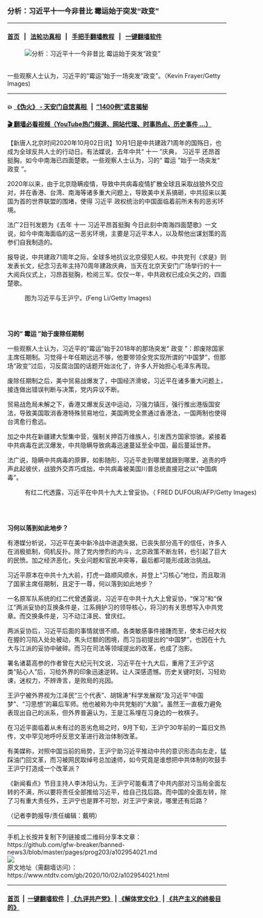 ### 分析：习近平十一今非昔比 霉运始于突发“政变”
------------------------

#### [首页](https://github.com/gfw-breaker/banned-news3/blob/master/README.md) &nbsp;&nbsp;|&nbsp;&nbsp; [法轮功真相](https://github.com/begood0513/basic/blob/master/README.md)  &nbsp;&nbsp;|&nbsp;&nbsp; [手把手翻墙教程](https://github.com/gfw-breaker/guides/wiki)  &nbsp;&nbsp;|&nbsp;&nbsp; [一键翻墙软件](https://github.com/gfw-breaker/nogfw/blob/master/README.md)  



<div><div class="featured_image">
 <figure>
  <img alt="分析：习近平十一今非昔比 霉运始于突发“政变”" src="https://i.ntdtv.com/assets/uploads/2020/10/6c1a43a291fe6b8430ff5b7d1fea863f-800x450.jpg"/>
 </figure><br/>
 <span class="caption">
  一些观察人士认为，习近平的“霉运”始于一场突发“政变”。（Kevin Frayer/Getty Images)
 </span>
</div>
</div><hr/>

#### 💥 [《伪火》 - 天安门自焚真相 ](http://158.247.195.190:10000/videos/blog/weihuo.html)&nbsp; |&nbsp; [“1400例”谎言揭秘  ](http://158.247.195.190:10000/videos/blog/jiexi1400.html)

#### [ 🎬  翻墙必看视频（YouTube热门频道、网站代理、时事热点、历史事件 ...）](https://github.com/gfw-breaker/links/blob/master/banned.md)

<div><div class="post_content" itemprop="articleBody">
 <p>
  【新唐人北京时间2020年10月02日讯】10月1日是中共建政71周年的国殇日，也成为全球反共人士的行动日。有法媒说，去年中共“
  <ok href="https://www.ntdtv.com/gb/十一.htm">
   十一
  </ok>
  ”庆典，
  <ok href="https://www.ntdtv.com/gb/习近平.htm">
   习近平
  </ok>
  还昂首挺胸，如今中南海已四面楚歌。一些观察人士认为，习的“
  <ok href="https://www.ntdtv.com/gb/霉运.htm">
   霉运
  </ok>
  ”始于一场突发“
  <ok href="https://www.ntdtv.com/gb/政变.htm">
   政变
  </ok>
  ”。
 </p>
 <p>
  2020年以来，由于北京隐瞒疫情，导致中共病毒疫情扩散全球且采取战狼外交应对，并在香港、台湾、南海等诸多重大问题上，导致美中关系搞砸，中共招来以美国为首的世界联盟的围堵，使得
  <ok href="https://www.ntdtv.com/gb/习近平.htm">
   习近平
  </ok>
  政权统治的中国面临着前所未有的恶劣环境。
 </p>
 <p>
  法广2日刊发题为《去年
  <ok href="https://www.ntdtv.com/gb/十一.htm">
   十一
  </ok>
  习近平昂首挺胸 今日此刻中南海四面楚歌》一文说，如今中南海面临的这一恶劣环境，主要是习近平本人，以及帮他出谋划策的高参们自我制造的。
 </p>
 <p>
  报导说，中共建政71周年之际，全球多地抗议北京侵犯人权。中共党刊《求是》则发表长文，纪念习去年主持70周年建政庆典，当天在北京天安门广场举行的十一大阅兵仪式上，习昂首挺胸，检阅三军。仅仅一年，中共政权已成众矢之的，四面楚歌。
 </p>
 <figure class="wp-caption alignnone" id="attachment_102953917" style="width: 600px">
  <ok href="https://i.ntdtv.com/assets/uploads/2020/10/GettyImages-466071158-3.jpg">
   <img alt="" class="size-medium wp-image-102953917" src="https://i.ntdtv.com/assets/uploads/2020/10/GettyImages-466071158-3-600x338.jpg"/>
  </ok>
  <br/><figcaption class="wp-caption-text">
   图为习近平与王沪宁。(Feng Li/Getty Images)
  </figcaption><br/>
 </figure><br/>
 <p>
  <strong>
   习的“
   <ok href="https://www.ntdtv.com/gb/霉运.htm">
    霉运
   </ok>
   ”始于废除任期制
  </strong>
 </p>
 <p>
  一些观察人士认为，习近平的“霉运”始于2018年的那场突发“
  <ok href="https://www.ntdtv.com/gb/政变.htm">
   政变
  </ok>
  ”：即废除国家主席任期制。习觉得十年任期远远不够，他要带领全党实现所谓的“中国梦”，但那场“政变”过后，习反腐治国的话题开始淡化了，许多人开始担心毛泽东再现。
 </p>
 <p>
  废除任期制之后，美中贸易战爆发了，中国经济滑坡，习近平在诸多重大问题上，接连做出错误判断与决策，党内异议不断。
 </p>
 <p>
  贸易战危局未解之下，香港又爆发反送中运动，习强力镇压，强行推出港版国安法，导致美国取消香港特殊贸易地位，美国两党全票通过香港法，一国两制也使得台湾愈行愈远。
 </p>
 <p>
  加之中共在新疆建大型集中营，强制关押百万维族人，引发西方国家惊骇。紧接着中共病毒在武汉爆发，中共隐瞒导致病毒迅速蔓延至全中国，最后蔓延世界。
 </p>
 <p>
  法广说，隐瞒中共病毒的原罪，如影随形，习近平走到哪里就跟到哪里，追责的呼声此起彼伏，战狼外交弄巧成拙，中共病毒被美国川普总统直接冠之以“中国病毒”。
 </p>
 <figure class="wp-caption alignnone" id="attachment_102946384" style="width: 600px">
  <ok href="https://i.ntdtv.com/assets/uploads/2020/09/xi-jinping2018-GettyImages-932970890-1.jpg">
   <img alt="" class="size-medium wp-image-102946384" src="https://i.ntdtv.com/assets/uploads/2020/09/xi-jinping2018-GettyImages-932970890-1-600x338.jpg"/>
  </ok>
  <br/><figcaption class="wp-caption-text">
   有红二代透露，习近平在中共十九大上曾妥协。（ FRED DUFOUR/AFP/Getty Images)
  </figcaption><br/>
 </figure><br/>
 <p>
  <strong>
   习何以落到如此地步？
  </strong>
 </p>
 <p>
  有港媒分析说，习近平在美中新冷战中进退失据，已丧失部分高干的信任，许多人在消极抵制，伺机反扑。除了党内惨烈的内斗，北京政策不断左转，也引起了巨大的民愤。加之经济恶化，失业问题和官民冲突等，最后都可能形成政治挑战。
 </p>
 <p>
  习近平原本在中共十九大前，打虎一路顺风顺水，并登上“习核心”地位，而且取消了国家主席任期制，且定于一尊，何以落到如此地步？
 </p>
 <p>
  一名原军队系统的红二代曾透露说，习近平在中共十九大上曾妥协，“保习”和“保江”两派妥协的互换条件是，江系拥护习的领导核心，将习的有关思想写入中共党章。而交换条件是，习不动江泽民、曾庆红。
 </p>
 <p>
  两派妥协后，习近平后面的事情就很不顺。各类敏感事件接踵而至，使本已经大权在握的习陷入处处被动，焦头烂额的困境，而习当初提出的“中国梦”，也因在十九大与江派的妥协中破碎。而习在司法等领域提出的改革，也成了泡影。
 </p>
 <p>
  署名诸葛高参的作者曾在大纪元刊文说，习近平在十九大后，重用了王沪宁这类“贴心人”后，习给外界的印象迅速逆转。让人深感遗憾。历史关键时刻，习轻劝谏，迷权力，不辨谗言，是败局的兆因。
 </p>
 <p>
  王沪宁被外界视为江泽民“三个代表”、胡锦涛“科学发展观”及习近平“中国梦”、“习思想”的幕后军师。他也被称为中共党魁的“大脑”。虽然王一直极力避免表现出自己的派系，但外界普遍认为，王是江系埋在习身边的一枚棋子。
 </p>
 <p>
  在习近平面临着从未有过的恶劣危局之时，9月下旬，王沪宁30年前的一篇旧文热传，文中罕见地呼吁反思文革进行政治体制改革。
 </p>
 <p>
  有美媒称，对照中国当前的局势，王沪宁助习近平推动中共的意识形态向左走，猛踩油门回文革，而习被网民取绰号总加速师，如今究竟是谁想把中共体制的吹鼓手王沪宁打造成一个改革派？
 </p>
 <p>
  《新闻看点》节目主持人李沐阳认为，王沪宁可能看清了中共内部对习当局全面左转的不满，所以要将责任全部推给习近平，给自己找后路。而中国的全面左转，除了习有重大责任外，王沪宁也是罪不可恕，对王沪宁来说，哪里还有后路？
 </p>
 <p>
  （记者李韵报导/责任编辑：戴明）
 </p>
 <div class="single_ad">
 </div>
</div>
</div>
<hr/>
手机上长按并复制下列链接或二维码分享本文章：<br/>
https://github.com/gfw-breaker/banned-news3/blob/master/pages/prog203/a102954021.md <br/>
<a href='https://github.com/gfw-breaker/banned-news3/blob/master/pages/prog203/a102954021.md'><img src='https://github.com/gfw-breaker/banned-news3/blob/master/pages/prog203/a102954021.md.png'/></a> <br/>
原文地址（需翻墙访问）：https://www.ntdtv.com/gb/2020/10/02/a102954021.html


------------------------
#### [首页](https://github.com/gfw-breaker/banned-news3/blob/master/README.md) &nbsp;|&nbsp; [一键翻墙软件](https://github.com/gfw-breaker/nogfw/blob/master/README.md) &nbsp;| [《九评共产党》](https://github.com/gfw-breaker/9ping.md/blob/master/README.md#九评之一评共产党是什么) | [《解体党文化》](https://github.com/gfw-breaker/jtdwh.md/blob/master/README.md) | [《共产主义的终极目的》](https://github.com/gfw-breaker/gczydzjmd.md/blob/master/README.md)


<img src='http://gfw-breaker.win/banned-news3/pages/prog203/a102954021.md' width='0px' height='0px'/>